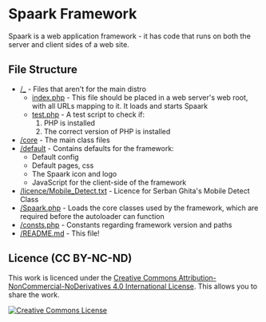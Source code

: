 Spaark Framework
================

Spaark is a web application framework - it has code that runs on both the server and client sides of a web site.

File Structure
--------------

* [/_](./_) - Files that aren't for the main distro
  * [index.php](./_/index.php) - This file should be placed in a web server's web root,
    with all URLs mapping to it. It loads and starts Spaark
  * [test.php](./_/test.php) - A test script to check if:
    1. PHP is installed
    2. The correct version of PHP is installed
* [/core](./core) - The main class files
* [/default](./default) - Contains defaults for the framework:
  * Default config
  * Default pages, css
  * The Spaark icon and logo
  * JavaScript for the client-side of the framework
* [/licence/Mobile_Detect.txt](./licence/Mobile_Detect.txt) - Licence for Serban Ghita's Mobile Detect Class
* [/Spaark.php](./Spaark.php) - Loads the core classes used by the framework, which are required before the autoloader can function
* [/consts.php](./consts.php) - Constants regarding framework version and paths
* [/README.md](./README.md) - This file!

Licence (CC BY-NC-ND)
---------------------

This work is licenced under the [Creative Commons Attribution-NonCommercial-NoDerivatives 4.0 International License](http://creativecommons.org/licenses/by-nc-nd/4.0/). This allows you to share the work.

<a rel="license" href="http://creativecommons.org/licenses/by-nc-nd/4.0/"><img alt="Creative Commons License" style="border-width:0" src="https://i.creativecommons.org/l/by-nc-nd/4.0/88x31.png" /></a>
